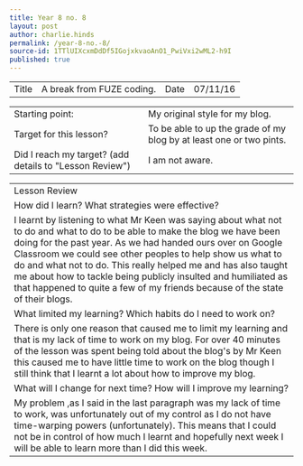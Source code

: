 ```yaml
---
title: Year 8 no. 8
layout: post
author: charlie.hinds
permalink: /year-8-no.-8/
source-id: 1TTlUIXcxmDdDf5IGojxkvaoAnO1_PwiVxi2wML2-h9I
published: true
---
```

<table>
  <tr>
    <td>Title</td>
    <td>A break from FUZE coding.</td>
    <td>Date</td>
    <td>07/11/16</td>
  </tr>
</table>


<table>
  <tr>
    <td>Starting point:</td>
    <td>My original style for my blog.</td>
  </tr>
  <tr>
    <td>Target for this lesson?</td>
    <td>To be able to up the grade of my blog by at least one or two pints.</td>
  </tr>
  <tr>
    <td>Did I reach my target? 
(add details to "Lesson Review")</td>
    <td>I am not aware.</td>
  </tr>
</table>


<table>
  <tr>
    <td>Lesson Review</td>
  </tr>
  <tr>
    <td>How did I learn? What strategies were effective? </td>
  </tr>
  <tr>
    <td>I learnt by listening to what Mr Keen was saying about what not to do and what to do to be able to make the blog we have been doing for the past year. As we had handed ours over on Google Classroom we could see other peoples to help show us what to do and what not to do. This really helped me and has also taught me about how to tackle being publicly insulted and humiliated as that happened to quite a few of my friends because of the state of their blogs.</td>
  </tr>
  <tr>
    <td>What limited my learning? Which habits do I need to work on? </td>
  </tr>
  <tr>
    <td>There is only one reason that caused me to limit my learning and that is my lack of time to work on my blog. For over 40 minutes of the lesson was spent being told about the blog's by Mr Keen this caused me to have little time to work on the blog though I still think that I learnt a lot about how to improve my blog.</td>
  </tr>
  <tr>
    <td>What will I change for next time? How will I improve my learning?</td>
  </tr>
  <tr>
    <td>My problem ,as I said in the last paragraph was my lack of time to work, was unfortunately out of my control as I do not have time-warping powers (unfortunately). This means that I could not be in control of how much I learnt and hopefully next week I will be able to learn more than I did this week.</td>
  </tr>
</table>



